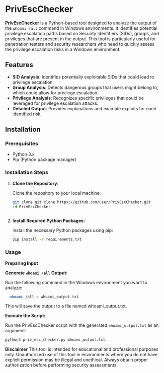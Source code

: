 # PrivEscChecker

**PrivEscChecker** is a Python-based tool designed to analyze the output of the `whoami /all` command in Windows environments. It identifies potential privilege escalation paths based on Security Identifiers (SIDs), groups, and privileges that are present in the output. This tool is particularly useful for penetration testers and security researchers who need to quickly assess the privilege escalation risks in a Windows environment.

## Features

- **SID Analysis**: Identifies potentially exploitable SIDs that could lead to privilege escalation.
- **Group Analysis**: Detects dangerous groups that users might belong to, which could allow for privilege escalation.
- **Privilege Analysis**: Recognizes specific privileges that could be leveraged for privilege escalation attacks.
- **Detailed Output**: Provides explanations and example exploits for each identified risk.

## Installation

### Prerequisites

- Python 3.x
- Pip (Python package manager)

### Installation Steps

1. **Clone the Repository:**

   Clone the repository to your local machine:

   ```bash
   git clone git clone https://github.com/user/PrivEscChecker.git
   cd PrivEscChecker
  
2. **Install Required Python Packages:**

   Install the necessary Python packages using pip:

     ```bash
    pip install -r requirements.txt
     ```

### Usage

**Preparing Input**

**Generate `whoami /all` Output:**

Run the following command in the Windows environment you want to analyze:

  ```bash
    whoami /all > whoami_output.txt
  ```
This will save the output to a file named whoami_output.txt.

**Execute the Script:**

Run the PrivEscChecker script with the generated `whoami_output.txt` as an argument:

  ```bash
  python3 priv_esc_checker.py whoami_output.txt
  ```
**Disclaimer**
This tool is intended for educational and professional purposes only. Unauthorized use of this tool in environments where you do not have explicit permission may be illegal and unethical. Always obtain proper authorization before performing security assessments.
